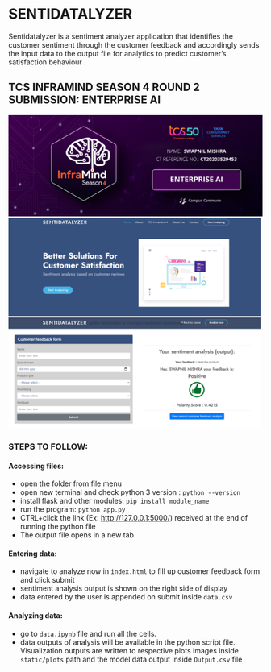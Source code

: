 # SENTIDATALYZER
Sentidatalyzer is a sentiment analyzer application that identifies the customer sentiment through the customer feedback and accordingly sends the input data to the output file for analytics to predict customer’s satisfaction behaviour .

## TCS INFRAMIND SEASON 4 ROUND 2 SUBMISSION: ENTERPRISE AI
![](https://github.com/swapnil-mishra/sentidatalyzer/blob/main/git-images/tcscover.png)
<img src="https://github.com/swapnil-mishra/sentidatalyzer/blob/main/git-images/home.png" width="500">  <img src="https://github.com/swapnil-mishra/sentidatalyzer/blob/main/git-images/analyze.png" width="500">

### STEPS TO FOLLOW:
#### Accessing files:

 - open the folder from file menu
 - open new terminal and check python 3 version : `python --version`
 - install flask and other modules: `pip install module_name`
 - run the program: `python app.py`
 - CTRL+click the link (Ex: http://127.0.0.1:5000/) received at the end of running the python file
 - The output file opens in a new tab.

#### Entering data:
 - navigate to analyze now in `index.html` to fill up customer feedback form and click submit
 - sentiment analysis output is shown on the right side of display
 - data entered by the user is appended on submit inside `data.csv`

#### Analyzing data:
 - go to `data.ipynb` file and run all the cells.
 - data outputs of analysis will be available in the python script file. Visualization outputs are written to respective plots images inside `static/plots` path and the model data output inside `Output.csv` file
